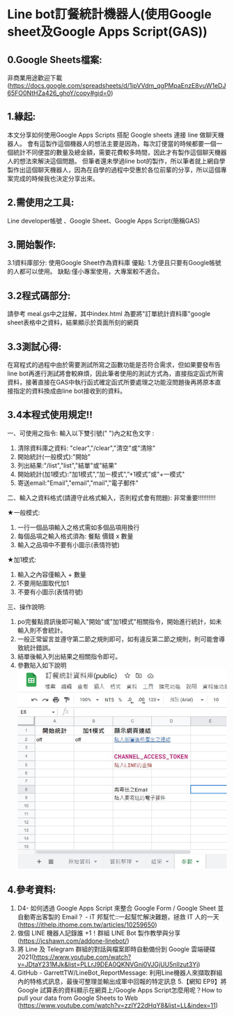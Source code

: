 # Line bot訂餐統計機器人(使用Google sheet及Google Apps Script(GAS))

## 0.Google Sheets檔案:
非商業用途歡迎下載(https://docs.google.com/spreadsheets/d/1ipVVdm_qgPMpaEnzE8vuW1eDJ65FO0NtHZa426_ghoY/copy#gid=0)

## 1.緣起:
本文分享如何使用Google Apps Scripts 搭配 Google sheets 連接 line 做聊天機器人。
會有這製作這個機器人的想法主要是因為，每次訂便當的時候都要一個一個統計不同便當的數量及總金額，需要花費較多時間，因此才有製作這個聊天機器人的想法來解決這個問題。
但筆者還未學過line bot的製作，所以筆者就上網自學製作出這個聊天機器人，因為在自學的過程中受惠於各位前輩的分享，所以這個專案完成的時候我也決定分享出來。

## 2.需使用之工具:
Line developer帳號 、Google Sheet、Google Apps Script(簡稱GAS)

## 3.開始製作:
3.1資料庫部分:
使用Google Sheet作為資料庫
優點: 1.方便且只要有Google帳號的人都可以使用。
缺點:僅小專案使用，大專案較不適合。

## 3.2程式碼部分:
請參考	meal.gs中之註解，其中index.html 為要將"訂單統計資料庫"google sheet表格中之資料，結果顯示於頁面所刻的網頁

## 3.3測試心得:
在寫程式的過程中由於需要測試所寫之函數功能是否符合需求，但如果要發布告line bot再進行測試將會較麻煩，因此筆者使用的測試方式為，直接指定函式所需資料，接著直接在GAS中執行函式確定函式所要處理之功能沒問題後再將原本直接指定的資料換成由line bot接收到的資料。

## 3.4本程式使用規定!!
一、可使用之指令:
輸入以下雙引號(" ")內之紅色文字 :
1. 清除資料庫之資料: "clear","/clear","清空"或"清除"
2. 開始統計(一般模式):"開始"
3. 列出結果:"/list","list","結單"或"結果"
4. 開始統計(加1模式):"加1模式",”加ㄧ模式”,”+1模式”或"+一模式"
5. 寄送email:"Email","email","mail","電子郵件"

二、輸入之資料格式(請遵守此格式輸入，否則程式會有問題):  非常重要!!!!!!!!!!

★一般模式:
1. 一行一個品項輸入之格式需如多個品項用換行
2. 每個品項之輸入格式須為: 餐點 價錢 x 數量
3. 輸入之品項中不要有小圖示(表情符號)

★加1模式:
1. 輸入之內容僅輸入 + 數量
2. 不要用貼圖取代加1
3. 不要有小圖示(表情符號)

三、操作說明:
1. po完餐點資訊後即可輸入"開始"或"加1模式"相關指令，開始進行統計，如未輸入則不會統計。
2. 一般正常留言並遵守第二節之規則即可，如有違反第二節之規則，則可能會導致統計錯誤。
3. 結單後輸入列出結果之相關指令即可。
4. 參數貼入如下說明
 ![image](https://github.com/RyanFengC/GAS_meal_order/blob/master/%E5%8F%83%E6%95%B8%E4%BB%8B%E7%B4%B9.JPG)

## 4.參考資料:
1. D4- 如何透過 Google Apps Script 來整合 Google Form / Google Sheet 並自動寄出客製的 Email？ - iT 邦幫忙::一起幫忙解決難題，拯救 IT 人的一天 (https://ithelp.ithome.com.tw/articles/10259650)
2. 做個 LINE 機器人記錄誰 +1！群組 LINE Bot 製作教學與分享 (https://jcshawn.com/addone-linebot/)
3. 將 Line 及 Telegram 群組的對話與檔案即時自動備份到 Google 雲端硬碟 2021(https://www.youtube.com/watch?v=JDtaY231MJk&list=PLLrJ9DEA0QKNVGni0VJGjUU5nlIzut3Yj)
4. GitHub - GarrettTW/LineBot_ReportMessage: 利用Line機器人來擷取群組內的特格式訊息，最後可整理並輸出成軍中回報的特定訊息
5.【網知 EP9】將Google 試算表的資料顯示在網頁上/Google Apps Script怎麼用呢？How to pull your data from Google Sheets to Web (https://www.youtube.com/watch?v=zzIY22dHqY8&list=LL&index=11)
